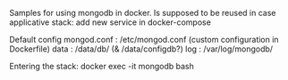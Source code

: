 Samples for using mongodb in docker.
Is supposed to be reused in case applicative stack: add new service in docker-compose

Default config
mongod.conf     :   /etc/mongod.conf (custom configuration in Dockerfile)
data            :   /data/db/ (& /data/configdb?)
log             :   /var/log/mongodb/

Entering the stack: docker exec -it mongodb bash